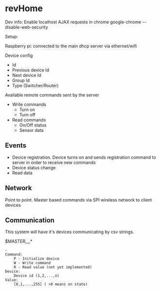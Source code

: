 revHome
=======

Dev info:
	Enable localhost AJAX requests in chrome
		google-chrome  --disable-web-security


Setup:

Raspberry pi:
  connected to the main dhcp server via ethernet/wifi


Device config
  - Id
  - Previous device Id
  - Next device Id
  - Group Id
  - Type (Switcher/Router)

Available remote commands sent by the server
  - Write commands
    - Turn on
    - Turn off
  - Read commands
    - On/Off status
    - Sensor data


Events
-
  - Device registration. Device turns on and sends registration command to server in order to receive new commands
  - Device status change
  - Read data
  
Network
-
  Point to point. Master based commands via SPI wireless network to client devices
  
Communication
-
  This system will have it's devices communicating by csv strings.
  
  $MASTER,<command>,<device>,<value>,*

	-
	Command:
		P - Initialize device
		W - Write command
		R - Read value (not yet implemented)
	Device:
		Device id (1,2,...,n)
	Value:
		[0,1,...,255] ( >0 means on state)
		
